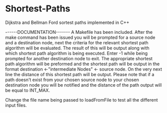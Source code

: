# Shortest-Paths
Dijkstra and Bellman Ford sortest paths implemented in C++

------DOCUMENTATION-------
A Makefile has been included. After the make command has been issued you will be prompted for a source node and a destination node, next the criteria for the relevant shortest path algorithm will be evaluated. The result of this will be output along with which shortest path algorithm is being executed. Enter -1 while being prompted for another destination node to exit. The appropriate shortest path algorithm will be preformed and the shortest path will be output in the format destination <-"intermediate Nodes" <- source node. On the very next line the distance of this shortest path will be output. Please note that if a path doesn't exist from your chosen source node to your chosen destination node you will be notified and the distance of the path output will be equal to INT_MAX.

Change the file name being passed to loadFromFile to test all the different input files.

